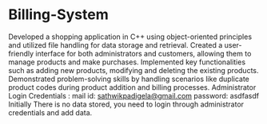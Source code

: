 # Billing-System
Developed a shopping application in C++ using object-oriented principles and utilized file handling for data storage and retrieval.
Created a user-friendly interface for both administrators and customers, allowing them to manage products and make purchases.
Implemented key functionalities such as adding new products, modifying and deleting the existing products.
Demonstrated problem-solving skills by handling scenarios like duplicate product codes during product addition and billing processes.
Administrator Login Credentials :
    mail id: sathwikpadigela@gmail.com
    password: asdfasdf
Initially There is no data stored, you need to login through administrator credentials and add data.
